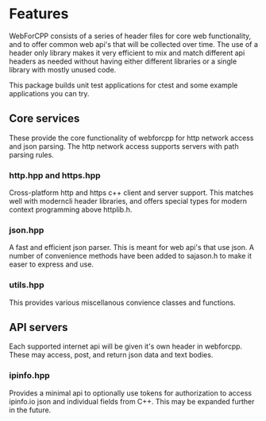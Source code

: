 # Features

WebForCPP consists of a series of header files for core web functionality, and
to offer common web api's that will be collected over time. The use of a header
only library makes it very efficient to mix and match different api headers as
needed without having either different libraries or a single library with
mostly unused code.

This package builds unit test applications for ctest and some example
applications you can try.

## Core services

These provide the core functionality of webforcpp for http network access and
json parsing. The http network access supports servers with path parsing
rules.

### http.hpp and https.hpp

Cross-platform http and https c++ client and server support. This matches well
with moderncli header libraries, and offers special types for modern context
programming above httplib.h.

### json.hpp

A fast and efficient json parser. This is meant for web api's that use json. A
number of convenience methods have been added to sajason.h to make it easer to
express and use.

### utils.hpp

This provides various miscellanous convience classes and functions.

## API servers

Each supported internet api will be given it's own header in webforcpp. These
may access, post, and return json data and text bodies.

### ipinfo.hpp

Provides a minimal api to optionally use tokens for authorization to access
ipinfo.io json and individual fields from C++. This may be expanded further in
the future.

